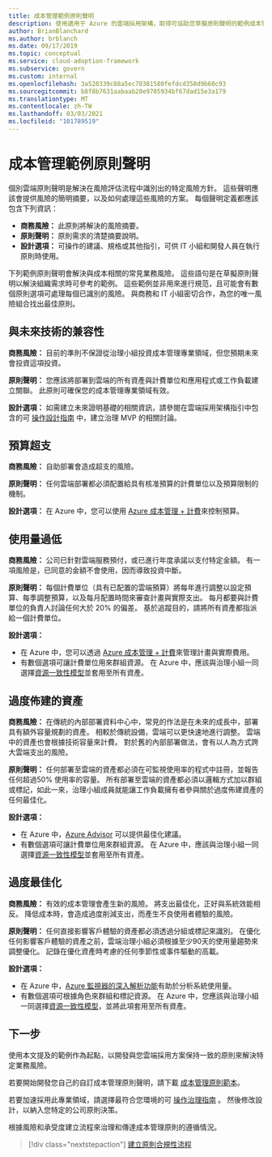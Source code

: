 ```yaml
---
title: 成本管理範例原則聲明
description: 使用適用于 Azure 的雲端採用架構，取得可協助您草擬原則聲明的範例成本管理原則聲明。
author: BrianBlanchard
ms.author: brblanch
ms.date: 09/17/2019
ms.topic: conceptual
ms.service: cloud-adoption-framework
ms.subservice: govern
ms.custom: internal
ms.openlocfilehash: 3a528339c88a5ec70381580fefdcd358d9b60c93
ms.sourcegitcommit: b8f8b7631aabaab28e9705934bf67dad15e3a179
ms.translationtype: MT
ms.contentlocale: zh-TW
ms.lasthandoff: 03/03/2021
ms.locfileid: "101789519"
---
```

# <a name="cost-management-sample-policy-statements"></a>成本管理範例原則聲明

個別雲端原則聲明是解決在風險評估流程中識別出的特定風險方針。 這些聲明應該會提供風險的簡明摘要，以及如何處理這些風險的方案。 每個聲明定義都應該包含下列資訊：

- **商務風險：** 此原則將解決的風險摘要。
- **原則聲明：** 原則需求的清楚摘要說明。
- **設計選項：** 可操作的建議、規格或其他指引，可供 IT 小組和開發人員在執行原則時使用。

下列範例原則聲明會解決與成本相關的常見業務風險。 這些語句是在草擬原則聲明以解決組織需求時可參考的範例。 這些範例並非用來進行規范，且可能會有數個原則選項可處理每個已識別的風險。 與商務和 IT 小組密切合作，為您的唯一風險組合找出最佳原則。

## <a name="future-proofing"></a>與未來技術的兼容性

**商務風險：** 目前的準則不保證從治理小組投資成本管理專業領域，但您預期未來會投資這項投資。

**原則聲明：** 您應該將部署到雲端的所有資產與計費單位和應用程式或工作負載建立關聯。 此原則可確保您的成本管理專業領域有效。

**設計選項：** 如需建立未來證明基礎的相關資訊，請參閱在雲端採用架構指引中包含的可 [操作設計指南](../guides/index.md) 中，建立治理 MVP 的相關討論。

## <a name="budget-overruns"></a>預算超支

**商務風險：** 自助部署會造成超支的風險。

**原則聲明：** 任何雲端部署都必須配置給具有核准預算的計費單位以及預算限制的機制。

**設計選項：** 在 Azure 中，您可以使用 [Azure 成本管理 + 計費](/azure/cost-management-billing/cloudyn/manage-budgets)來控制預算。

## <a name="underutilization"></a>使用量過低

**商務風險：** 公司已針對雲端服務預付，或已進行年度承諾以支付特定金額。 有一項風險是，已同意的金額不會使用，因而導致投資中斷。

**原則聲明：** 每個計費單位（具有已配置的雲端預算）將每年進行調整以設定預算、每季調整預算，以及每月配置時間來審查計畫與實際支出。 每月都要與計費單位的負責人討論任何大於 20% 的偏差。 基於追蹤目的，請將所有資產都指派給一個計費單位。

**設計選項：**

- 在 Azure 中，您可以透過 [Azure 成本管理 + 計費](/azure/cost-management-billing/costs/quick-acm-cost-analysis)來管理計畫與實際費用。
- 有數個選項可讓計費單位用來群組資源。 在 Azure 中，應該與治理小組一同選擇[資源一致性模型](../../decision-guides/resource-consistency/index.md)並套用至所有資產。

## <a name="overprovisioned-assets"></a>過度佈建的資產

**商務風險：** 在傳統的內部部署資料中心中，常見的作法是在未來的成長中，部署具有額外容量規劃的資產。 相較於傳統設備，雲端可以更快速地進行調整。 雲端中的資產也會根據技術容量來計費。 對於舊的內部部署做法，會有以人為方式誇大雲端支出的風險。

**原則聲明：** 任何部署至雲端的資產都必須在可監視使用率的程式中註冊，並報告任何超過50% 使用率的容量。 所有部署至雲端的資產都必須以邏輯方式加以群組或標記，如此一來，治理小組成員就能讓工作負載擁有者參與關於過度佈建資產的任何最佳化。

**設計選項：**

- 在 Azure 中，[Azure Advisor](/azure/advisor/advisor-cost-recommendations) 可以提供最佳化建議。
- 有數個選項可讓計費單位用來群組資源。 在 Azure 中，應該與治理小組一同選擇[資源一致性模型](../../decision-guides/resource-consistency/index.md)並套用至所有資產。

## <a name="overoptimization"></a>過度最佳化

**商務風險：** 有效的成本管理會產生新的風險。 將支出最佳化，正好與系統效能相反。 降低成本時，會造成過度削減支出，而產生不良使用者體驗的風險。

**原則聲明：** 任何直接影響客戶體驗的資產都必須透過分組或標記來識別。 在優化任何影響客戶體驗的資產之前，雲端治理小組必須根據至少90天的使用量趨勢來調整優化。 記錄在優化資產時考慮的任何季節性或事件驅動的高載。

**設計選項：**

- 在 Azure 中，[Azure 監視器的深入解析功能](/azure/azure-monitor/vm/vminsights-performance)有助於分析系統使用量。
- 有數個選項可根據角色來群組和標記資源。 在 Azure 中，您應該與治理小組一同選擇[資源一致性模型](../../decision-guides/resource-consistency/index.md)，並將此項套用至所有資產。

## <a name="next-steps"></a>下一步

使用本文提及的範例作為起點，以開發與您雲端採用方案保持一致的原則來解決特定業務風險。

若要開始開發您自己的自訂成本管理原則聲明，請下載 [成本管理原則範本](./template.md)。

若要加速採用此專業領域，請選擇最符合您環境的可 [操作治理指南](../guides/index.md) 。 然後修改設計，以納入您特定的公司原則決策。

根據風險和承受度建立流程來治理和傳達成本管理原則的遵循情況。

> [!div class="nextstepaction"]
> [建立原則合規性流程](./compliance-processes.md)
